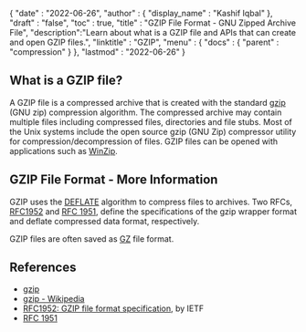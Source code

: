 {
  "date" : "2022-06-26",
  "author" : {
    "display_name" : "Kashif Iqbal"
  },
  "draft" : "false",
  "toc" : true,
  "title" : "GZIP File Format - GNU Zipped Archive File",
  "description":"Learn about what is a GZIP file and APIs that can create and open GZIP files.",
  "linktitle" : "GZIP",
  "menu" : {
    "docs" : {
      "parent" : "compression"
    }
  },
  "lastmod" : "2022-06-26"
}

## What is a GZIP file?

A GZIP file is a compressed archive that is created with the standard [gzip](https://en.wikipedia.org/wiki/Gzip) (GNU zip) compression algorithm. The compressed archive may contain multiple files including compressed files, directories and file stubs. Most of the Unix systems include the open source gzip (GNU Zip) compressor utility for compression/decompression of files. GZIP files can be opened with applications such as [WinZip](https://www.winzip.com/en/).

## GZIP File Format - More Information

GZIP uses the [DEFLATE](https://en.wikipedia.org/wiki/DEFLATE) algorithm to compress files to archives. Two RFCs, [RFC1952](https://tools.ietf.org/html/rfc1952) and [RFC 1951](https://tools.ietf.org/html/rfc1951), define the specifications of the gzip wrapper format and deflate compressed data format, respectively.

GZIP files are often saved as [GZ](/compression/gz/) file format.

## References

* [gzip](http://www.gzip.org/)
* [gzip - Wikipedia](https://en.wikipedia.org/wiki/Gzip)
* [RFC1952: GZIP file format specification](https://datatracker.ietf.org/doc/html/rfc1952), by IETF
* [RFC 1951](https://tools.ietf.org/html/rfc1951)
